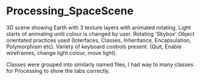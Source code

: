 # Processing_SpaceScene

3D scene showing Earth with 3 texture layers with animated rotating. 
Light starts of animating until colour is changed by user.
Rotating 'Skybox'
Object orientated practices used (Interfaces, Classes, Inheritance, Encapsulation, Polymorphism etc).
Variety of keyboard controls present. (Quit, Enable wireframes, change light colour, move light).

Classes were grouped into similarly named files, I had way to many classes for Processing to show the tabs correctly.
